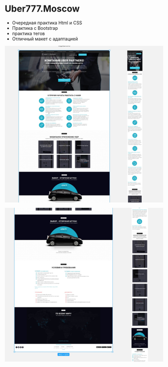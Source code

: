 # Uber777.Moscow

- Очередная практика Html и CSS
- Практика с Bootstrap
- практика тегов
- Отличный макет с адаптацией

![Screenshot](https://github.com/ZeRcooI/Uber777.Moscow/blob/main/src/figma/Screenshot%201.jpg)

![Screenshot](https://github.com/ZeRcooI/Uber777.Moscow/blob/main/src/figma/Screenshot%202.jpg)
